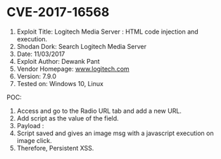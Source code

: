 # CVE-2017-16568


 1. Exploit Title: Logitech Media Server : HTML code injection and execution.
 2. Shodan Dork: Search Logitech Media Server
 3. Date: 11/03/2017
 4. Exploit Author: Dewank Pant
 5. Vendor Homepage: www.logitech.com
 6. Version: 7.9.0
 7. Tested on: Windows 10, Linux

  
  
  
POC:
  
1. Access and go to the Radio URL tab and add a new URL.
2. Add script as the value of the field.
3. Payload : <script> alert(1)</script>
4. Script saved and gives an image msg with a javascript execution on image click.
5. Therefore, Persistent XSS.
